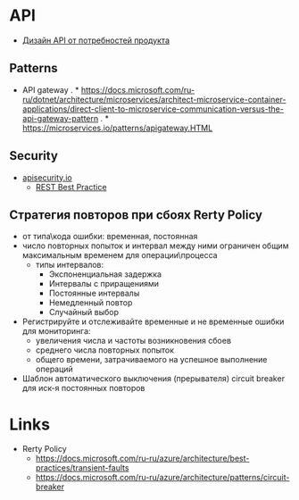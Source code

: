 # API

* [Дизайн API от потребностей продукта](http://agilemindset.ru/%d0%b0%d1%80%d1%85%d0%b8%d1%82%d0%b5%d0%ba%d1%82%d1%83%d1%80%d0%b0/)

## Patterns
* API gateway
. * https://docs.microsoft.com/ru-ru/dotnet/architecture/microservices/architect-microservice-container-applications/direct-client-to-microservice-communication-versus-the-api-gateway-pattern
. * https://microservices.io/patterns/apigateway.HTML

## Security

* [apisecurity.io](https://apisecurity.io/)
  * [REST Best Practice](https://stackoverflow.blog/2021/10/06/best-practices-for-authentication-and-authorization-for-rest-apis/?utm_campaign=APISecurity%20newsletter&utm_medium=email&_hsmi=204867978&_hsenc=p2ANqtz-94r6UDHzZG48tgtd0Sz6OiZicy6tTBQysQKtk0WzhZXlXrXBucIld80QE3Gll1Le1lxnwNhNqu-pySFps1AsqeR8MQrg&utm_content=204868574&utm_source=hs_email)

## Стратегия повторов при сбоях Rerty Policy 

* от типа\кода ошибки: временная, постоянная
* число повторных попыток и интервал между ними ограничен общим максимальным временем для операции\процесса
  * типы интервалов:
    * Экспоненциальная задержка
    * Интервалы с приращениями
    * Постоянные интервалы
    * Немедленный повтор
    * Случайный выбор
* Регистрируйте и отслеживайте временные и не временные ошибки для мониторинга: 
  * увеличения числа и частоты возникновения сбоев
  * среднего числа повторных попыток 
  * общего времени, затрачиваемого на успешное выполнение операций
* Шаблон автоматического выключения (прерывателя) circuit breaker для иск-я постоянных повторов

# Links

* Rerty Policy
  * https://docs.microsoft.com/ru-ru/azure/architecture/best-practices/transient-faults
  * https://docs.microsoft.com/ru-ru/azure/architecture/patterns/circuit-breaker
